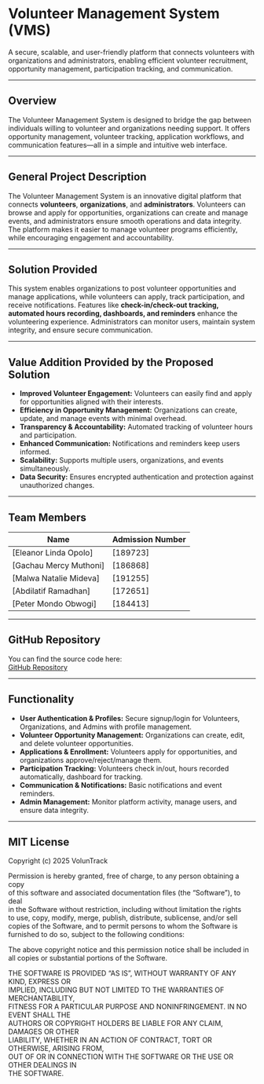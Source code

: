 # Volunteer Management System (VMS)

A secure, scalable, and user-friendly platform that connects volunteers with organizations and administrators, enabling efficient volunteer recruitment, opportunity management, participation tracking, and communication.  

---

## Overview

The Volunteer Management System is designed to bridge the gap between individuals willing to volunteer and organizations needing support. It offers opportunity management, volunteer tracking, application workflows, and communication features—all in a simple and intuitive web interface.  

---

## General Project Description

The Volunteer Management System is an innovative digital platform that connects **volunteers**, **organizations**, and **administrators**. Volunteers can browse and apply for opportunities, organizations can create and manage events, and administrators ensure smooth operations and data integrity. The platform makes it easier to manage volunteer programs efficiently, while encouraging engagement and accountability.  

---

## Solution Provided

This system enables organizations to post volunteer opportunities and manage applications, while volunteers can apply, track participation, and receive notifications. Features like **check-in/check-out tracking, automated hours recording, dashboards, and reminders** enhance the volunteering experience. Administrators can monitor users, maintain system integrity, and ensure secure communication.  

---

## Value Addition Provided by the Proposed Solution

- **Improved Volunteer Engagement:** Volunteers can easily find and apply for opportunities aligned with their interests.  
- **Efficiency in Opportunity Management:** Organizations can create, update, and manage events with minimal overhead.  
- **Transparency & Accountability:** Automated tracking of volunteer hours and participation.  
- **Enhanced Communication:** Notifications and reminders keep users informed.  
- **Scalability:** Supports multiple users, organizations, and events simultaneously.  
- **Data Security:** Ensures encrypted authentication and protection against unauthorized changes.  

---

## Team Members

| Name                  | Admission Number    |
|-----------------------|---------------------|
| [Eleanor Linda Opolo] | [189723]            |
| [Gachau Mercy Muthoni]| [186868]            |
| [Malwa Natalie Mideva]| [191255]            |
| [Abdilatif Ramadhan]  | [172651]            |
| [Peter Mondo Obwogi]  | [184413]            |

---

## GitHub Repository

You can find the source code here:  
[GitHub Repository](https://github.com/lindaopolo7896/IAP_VOLUNTRACK_GRP_A13.git)  

---


## Functionality

- **User Authentication & Profiles:** Secure signup/login for Volunteers, Organizations, and Admins with profile management.  
- **Volunteer Opportunity Management:** Organizations can create, edit, and delete volunteer opportunities.  
- **Applications & Enrollment:** Volunteers apply for opportunities, and organizations approve/reject/manage them.  
- **Participation Tracking:** Volunteers check in/out, hours recorded automatically, dashboard for tracking.  
- **Communication & Notifications:** Basic notifications and event reminders.  
- **Admin Management:** Monitor platform activity, manage users, and ensure data integrity.  

---

## MIT License  

Copyright (c) 2025 VolunTrack 

Permission is hereby granted, free of charge, to any person obtaining a copy  
of this software and associated documentation files (the “Software”), to deal  
in the Software without restriction, including without limitation the rights  
to use, copy, modify, merge, publish, distribute, sublicense, and/or sell  
copies of the Software, and to permit persons to whom the Software is  
furnished to do so, subject to the following conditions:  

The above copyright notice and this permission notice shall be included in  
all copies or substantial portions of the Software.  

THE SOFTWARE IS PROVIDED “AS IS”, WITHOUT WARRANTY OF ANY KIND, EXPRESS OR  
IMPLIED, INCLUDING BUT NOT LIMITED TO THE WARRANTIES OF MERCHANTABILITY,  
FITNESS FOR A PARTICULAR PURPOSE AND NONINFRINGEMENT. IN NO EVENT SHALL THE  
AUTHORS OR COPYRIGHT HOLDERS BE LIABLE FOR ANY CLAIM, DAMAGES OR OTHER  
LIABILITY, WHETHER IN AN ACTION OF CONTRACT, TORT OR OTHERWISE, ARISING FROM,  
OUT OF OR IN CONNECTION WITH THE SOFTWARE OR THE USE OR OTHER DEALINGS IN  
THE SOFTWARE.  
